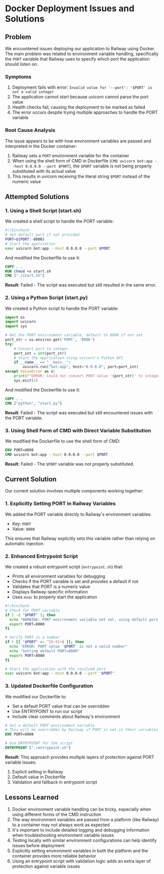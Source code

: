 # Docker Deployment Issues and Solutions

## Problem

We encountered issues deploying our application to Railway using Docker. The main problem was related to environment variable handling, specifically the `PORT` variable that Railway uses to specify which port the application should listen on.

### Symptoms

1. Deployment fails with error: `Invalid value for '--port': '$PORT' is not a valid integer`
2. The application cannot start because uvicorn cannot parse the port value
3. Health checks fail, causing the deployment to be marked as failed
4. The error occurs despite trying multiple approaches to handle the PORT variable

### Root Cause Analysis

The issue appears to be with how environment variables are passed and interpreted in the Docker container:

1. Railway sets a `PORT` environment variable for the container
2. When using the shell form of CMD in Dockerfile (`CMD uvicorn bot:app --host 0.0.0.0 --port $PORT`), the `$PORT` variable is not being properly substituted with its actual value
3. This results in uvicorn receiving the literal string `$PORT` instead of the numeric value

## Attempted Solutions

### 1. Using a Shell Script (start.sh)

We created a shell script to handle the PORT variable:

```bash
#!/bin/bash
# Set default port if not provided
PORT=${PORT:-8000}
# Start the application
exec uvicorn bot:app --host 0.0.0.0 --port $PORT
```

And modified the Dockerfile to use it:

```dockerfile
COPY . .
RUN chmod +x start.sh
CMD ["./start.sh"]
```

**Result**: Failed - The script was executed but still resulted in the same error.

### 2. Using a Python Script (start.py)

We created a Python script to handle the PORT variable:

```python
import os
import uvicorn
import sys

# Get the PORT environment variable, default to 8000 if not set
port_str = os.environ.get('PORT', '8000')
try:
    # Convert port to integer
    port_int = int(port_str)
    # Start the application using uvicorn's Python API
    if __name__ == "__main__":
        uvicorn.run("bot:app", host="0.0.0.0", port=port_int)
except ValueError as e:
    print(f"ERROR: Could not convert PORT value '{port_str}' to integer: {e}")
    sys.exit(1)
```

And modified the Dockerfile to use it:

```dockerfile
COPY . .
CMD ["python", "start.py"]
```

**Result**: Failed - The script was executed but still encountered issues with the PORT variable.

### 3. Using Shell Form of CMD with Direct Variable Substitution

We modified the Dockerfile to use the shell form of CMD:

```dockerfile
ENV PORT=8000
CMD uvicorn bot:app --host 0.0.0.0 --port $PORT
```

**Result**: Failed - The `$PORT` variable was not properly substituted.

## Current Solution

Our current solution involves multiple components working together:

### 1. Explicitly Setting PORT in Railway Variables

We added the PORT variable directly to Railway's environment variables:
- Key: `PORT`
- Value: `8000`

This ensures that Railway explicitly sets this variable rather than relying on automatic injection.

### 2. Enhanced Entrypoint Script

We created a robust entrypoint script (`entrypoint.sh`) that:
- Prints all environment variables for debugging
- Checks if the PORT variable is set and provides a default if not
- Validates that PORT is a numeric value
- Displays Railway-specific information
- Uses `exec` to properly start the application

```bash
#!/bin/bash
# Check for PORT variable
if [ -z "$PORT" ]; then
  echo "WARNING: PORT environment variable not set, using default port 8000"
  export PORT=8000
fi

# Verify PORT is a number
if ! [[ "$PORT" =~ ^[0-9]+$ ]]; then
  echo "ERROR: PORT value '$PORT' is not a valid number"
  echo "Setting default PORT=8000"
  export PORT=8000
fi

# Start the application with the resolved port
exec uvicorn bot:app --host 0.0.0.0 --port "$PORT"
```

### 3. Updated Dockerfile Configuration

We modified our Dockerfile to:
- Set a default PORT value that can be overridden
- Use ENTRYPOINT to run our script
- Include clear comments about Railway's environment

```dockerfile
# Set a default PORT environment variable
# This will be overridden by Railway if PORT is set in their variables
ENV PORT=8000

# Use ENTRYPOINT for the script
ENTRYPOINT ["./entrypoint.sh"]
```

**Result**: This approach provides multiple layers of protection against PORT variable issues:
1. Explicit setting in Railway
2. Default value in Dockerfile
3. Validation and fallback in entrypoint script

## Lessons Learned

1. Docker environment variable handling can be tricky, especially when using different forms of the CMD instruction
2. The way environment variables are passed from a platform (like Railway) to a container may not always work as expected
3. It's important to include detailed logging and debugging information when troubleshooting environment variable issues
4. Testing locally with similar environment configurations can help identify issues before deployment
5. Explicitly setting environment variables in both the platform and the container provides more reliable behavior
6. Using an entrypoint script with validation logic adds an extra layer of protection against variable issues 
